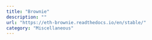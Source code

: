 ```yaml
---
title: "Brownie"
description: ""
url: "https://eth-brownie.readthedocs.io/en/stable/"
category: "Miscellaneous"
---
```

